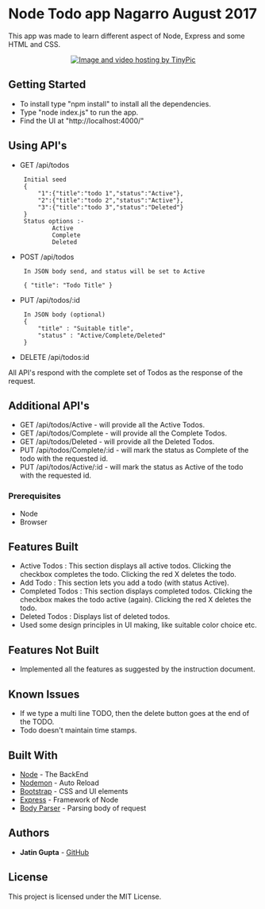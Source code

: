 # Node Todo app Nagarro August 2017

This app was made to learn different aspect of Node, Express and some HTML and CSS.

<p align="center">
<a href="http://tinypic.com?ref=qq1ely" target="_blank"><img src="http://i65.tinypic.com/qq1ely.png" border="0" alt="Image and video hosting by TinyPic"></a>
</p>

## Getting Started

* To install type "npm install" to install all the dependencies.
* Type "node index.js" to run the app.
* Find the UI at "http://localhost:4000/"

## Using API's

*  GET /api/todos
        
        Initial seed
        {
            "1":{"title":"todo 1","status":"Active"},
            "2":{"title":"todo 2","status":"Active"},
            "3":{"title":"todo 3","status":"Deleted"}
        }
        Status options :-
                Active
                Complete
                Deleted
        
*  POST /api/todos

        In JSON body send, and status will be set to Active
  
        { "title": "Todo Title" }
        
*  PUT /api/todos/:id
        
        In JSON body (optional)
        { 
            "title" : "Suitable title",
            "status" : "Active/Complete/Deleted"
        }
        

*  DELETE /api/todos:id

All API's respond with the complete set of Todos as the response of the request.

## Additional API's

* GET /api/todos/Active - will provide all the Active Todos.
* GET /api/todos/Complete - will provide all the Complete Todos.
* GET /api/todos/Deleted - will provide all the Deleted Todos.
* PUT /api/todos/Complete/:id - will mark the status as Complete of the todo with the requested id.
* PUT /api/todos/Active/:id - will mark the status as Active of the todo with the requested id.

### Prerequisites

* Node
* Browser

## Features Built

* Active Todos : This section displays all active todos. Clicking the checkbox completes the todo. Clicking the red X deletes the todo.
* Add Todo : This section lets you add a todo (with status Active).
* Completed Todos : This section displays completed todos. Clicking the checkbox makes the todo active (again). Clicking the red X deletes the todo.
* Deleted Todos : Displays list of deleted todos.
* Used some design principles in UI making, like suitable color choice etc.

## Features Not Built
* Implemented all the features as suggested by the instruction document.

## Known Issues
* If we type a multi line TODO, then the delete button goes at the end of the TODO.
* Todo doesn't maintain time stamps.

## Built With

* [Node](https://nodejs.org/en/) - The BackEnd
* [Nodemon](https://www.npmjs.com/package/nodemon) - Auto Reload
* [Bootstrap](http://getbootstrap.com/) - CSS and UI elements
* [Express](expressjs.com) - Framework of Node
* [Body Parser](https://www.npmjs.com/package/body-parser) - Parsing body of request 




## Authors

* **Jatin Gupta**  - [GitHub](https://github.com/jatin7gupta)

## License

This project is licensed under the MIT License.
